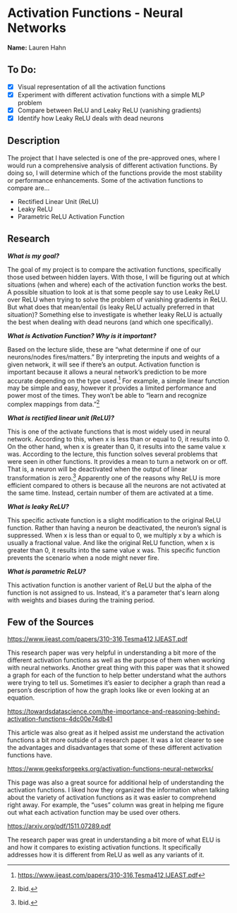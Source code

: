 # Activation Functions - Neural Networks
**Name:** Lauren Hahn

## To Do:
- [x] Visual representation of all the activation functions
- [x] Experiment with different activation functions with a simple MLP problem
- [x] Compare between ReLU and Leaky ReLU (vanishing gradients)
- [x] Identify how Leaky ReLU deals with dead neurons

## Description
The project that I have selected is one of the pre-approved ones, where I would run a
comprehensive analysis of different activation functions. By doing so, I will determine which of the functions provide the most stability or performance enhancements. Some of the activation functions to compare are...
- Rectified Linear Unit (ReLU)
- Leaky ReLU
- Parametric ReLU Activation Function

## Research
***What is my goal?***

The goal of my project is to compare the activation functions, specifically those used between hidden layers. With those, I will be figuring out at which situations (when and where) each of the activation function works the best. A possible situation to look at is that some people say to use Leaky ReLU over ReLU when trying to solve the problem of vanishing gradients in ReLU. But what does that mean/entail (is leaky ReLU actually preferred in that situation)? Something else to investigate is whether leaky ReLU is actually the best when dealing with dead neurons (and which one specifically).

***What is Activation Function? Why is it important?***

Based on the lecture slide, these are “what determine if one of our neurons/nodes fires/matters.” By interpreting the inputs and weights of a given network, it will see if there’s an output. Activation function is important because it allows a neural network’s prediction to be more accurate depending on the type used.[^1] For example, a simple linear function may be simple and easy, however it provides a limited performance and power most of the times. They won’t be able to “learn and recognize complex mappings from data.”[^2]

***What is rectified linear unit (ReLU)?***

This is one of the activate functions that is most widely used in neural network. According to this, when x is less than or equal to 0, it results into 0. On the other hand, when x is greater than 0, it results into the same value x was. According to the lecture, this function solves several problems that were seen in other functions. It provides a mean to turn a network on or off. That is, a neuron will be deactivated when the output of linear transformation is zero.[^3] Apparently one of the reasons why ReLU is more efficient compared to others is because all the neurons are not activated at the same time. Instead, certain number of them are activated at a time.

***What is leaky ReLU?***

This specific activate function is a slight modification to the original ReLU function. Rather than having a neuron be deactivated, the neuron’s signal is suppressed. When x is less than or equal to 0, we multiply x by a which is usually a fractional value. And like the original ReLU function, when x is greater than 0, it results into the same value x was. This specific function prevents the scenario when a node might never fire.

***What is parametric ReLU?***

This activation function is another varient of ReLU but the alpha of the function is not assigned to us. Instead, it's a parameter that's learn along with weights and biases during the training period.

## Few of the Sources
https://www.ijeast.com/papers/310-316,Tesma412,IJEAST.pdf 

This research paper was very helpful in understanding a bit more of the different activation functions as well as the purpose of them when working with neural networks. Another great thing with this paper was that it showed a graph for each of the function to help better understand what the authors were trying to tell us. Sometimes it’s easier to decipher a graph than read a person’s description of how the graph looks like or even looking at an equation. 

https://towardsdatascience.com/the-importance-and-reasoning-behind-activation-functions-4dc00e74db41

This article was also great as it helped assist me understand the activation functions a bit more outside of a research paper. It was a lot clearer to see the advantages and disadvantages that some of these different activation functions have. 

https://www.geeksforgeeks.org/activation-functions-neural-networks/

This page was also a great source for additional help of understanding the activation functions. I liked how they organized the information when talking about the variety of activation functions as it was easier to comprehend right away. For example, the “uses” column was great in helping me figure out what each activation function may be used over others. 

https://arxiv.org/pdf/1511.07289.pdf

The research paper was great in understanding a bit more of what ELU is and how it compares to existing activation functions. It specifically addresses how it is different from ReLU as well as any variants of it. 




[^1]: https://www.ijeast.com/papers/310-316,Tesma412,IJEAST.pdf
[^2]: Ibid.
[^3]: Ibid.
